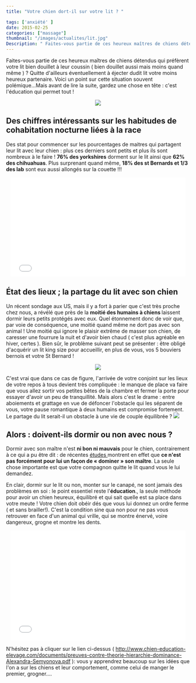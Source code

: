 ```yaml
---
title: "Votre chien dort-il sur votre lit ? "

tags: ['anxiété' ]
date: 2015-02-25
categories: ["massage"]
thumbnail: "/images/actualites/lit.jpg"
Description: " Faites-vous partie de ces heureux maîtres de chiens détendus qui préfèrent votre lit bien douillet à leur coussin ( bien douillet aussi mais moins quand même ) ? Quitte d'ailleurs éventuellement à éjecter dudit lit votre moins heureux partenaire...."
---
```




Faites-vous partie de ces heureux maîtres de chiens détendus qui préfèrent votre lit bien douillet à leur coussin ( bien douillet aussi mais moins quand même ) ? Quitte d'ailleurs éventuellement à éjecter dudit lit votre moins heureux partenaire.
Voici un point sur cette situation souvent polémique...Mais avant de lire la suite, gardez une chose en tête : c'est l'éducation qui permet tout !

<p align="center">
    <img src= "/images/actualites/lit.jpg">

</p>



## Des chiffres intéressants sur les habitudes de cohabitation nocturne liées à la race ##

Des stat pour commencer sur les pourcentages de maitres qui partagent leur lit avec leur chien : plus ces derniers sont petits et plus ils sont nombreux à le faire !
<b>76% des yorkshires</b> dorment sur le lit ainsi que <b>62% des chihuahuas</b>. Plus surprenant quand même, <b>18% des st Bernards et 1/3 des lab</b> sont eux aussi allongés sur la couette !!!
<p align="center"><iframe src="//giphy.com/embed/TtYHzz330lASA?html5=true" width="480" height="271" frameBorder="0" webkitAllowFullScreen mozallowfullscreen allowFullScreen></iframe></p>



## État des lieux ; la partage du lit avec son chien  ##
Un récent sondage aux US, mais il y a fort à parier que c'est très proche chez nous,  a révélé que près de la <b >moitié des humains à chiens </b> laissent dormir leurs petits protégés avec eux.
Quel étonnement donc de voir que, par voie de conséquence, une moitié quand même ne dort pas avec son animal ! Une moitié qui ignore le plaisir extrême de masser son chien, de caresser une fourrure la nuit et d'avoir bien chaud ( c'est plus agréable en hiver, certes ). Bien sûr, le problème suivant peut se présenter : être obligé d'acquérir un lit king size pour accueillir, en plus de vous, vos 5 bouviers bernois et votre St Bernard !


<p align="center"><img src= "/images/actualites/chiens-dans lit.jpg"></p>


C'est vrai que dans ce cas de figure, l'arrivée de votre conjoint sur les lieux de votre repos à tous devient très compliquée : le manque de place va faire que vous allez sortir vos petites bêtes de la chambre et fermer la porte pour essayer d'avoir un peu de tranquillité. Mais alors c'est le drame : entre aboiements et grattage en vue de défoncer l'obstacle qui les séparent de vous, votre pause romantique à deux humains est compromise fortement. Le partage du lit serait-il un obstacle à une vie de couple équilibrée ? <img src = "/images/actualites/happyyes.gif">


## Alors : doivent-ils dormir ou non avec nous ? ##

Dormir avec son maître n'est <b>ni bon ni mauvais</b> pour le chien, contrairement à ce qui a pu être dit : de récentes <a href="http://www.chien-education-elevage.com/documents/preuves-contre-theorie-hierarchie-dominance-Alexandra-Semyonova.pdf" target="_blank"> études </a> montrent en effet que <b>ce n'est pas forcément pour lui un façon de « dominer » son maître</b>. La seule chose importante est que votre compagnon quitte le lit quand vous le lui demandez. 



En clair, dormir sur le lit ou non, monter sur le canapé, ne sont jamais des problèmes en soi : le point essentiel reste l'<b>éducation</b>., la seule méthode pour avoir un chien heureux, équilibré et qui sait quelle est sa place dans votre meute ! Votre chien doit obéir dés que vous lui donnez un ordre ferme ( et sans brailler!). C'est la condition sine qua non pour ne pas vous retrouver en face d'un animal qui vrille, qui se montre énervé, voire dangereux, grogne et montre les dents.

<p align="center"><iframe src="//giphy.com/embed/4rkpjhMPJxPKE?html5=true" width="480" height="301" frameBorder="0" webkitAllowFullScreen mozallowfullscreen allowFullScreen></iframe></p>

N'hésitez pas à cliquer sur le lien ci-dessus ( http://www.chien-education-elevage.com/documents/preuves-contre-theorie-hierarchie-dominance-Alexandra-Semyonova.pdf ): vous y apprendrez beaucoup sur les idées   que l'on a sur les chiens et leur comportement, comme celui de manger le premier, grogner....
